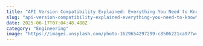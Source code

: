 ```yaml
---
title: "API Version Compatibility Explained: Everything You Need to Know"
slug: "api-version-compatibility-explained-everything-you-need-to-know"
date: 2025-06-17T07:04:48.488Z
category: "Engineering"
image: "https://images.unsplash.com/photo-1629654297299-c8506221ca97?w=1200&h=600&fit=crop"
---
```


